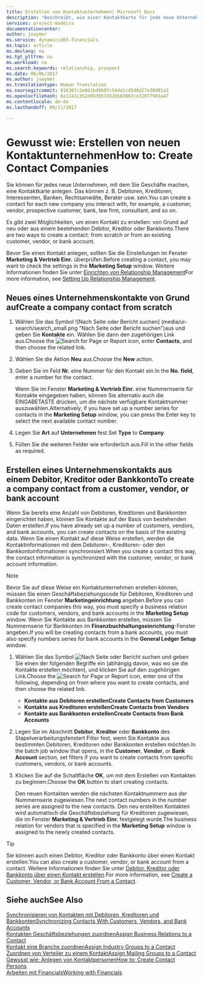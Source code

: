 ```yaml
---
title: Erstellen von Kontaktunternehmen| Microsoft Docs
description: "Beschreibt, wie einer Kontaktkarte für jede neue Unternehmung oder potentielle neuen Unternehmung erstellt wird, mit dem Sie eine Geschäftsbeziehung haben."
services: project-madeira
documentationcenter: 
author: jswymer
ms.service: dynamics365-financials
ms.topic: article
ms.devlang: na
ms.tgt_pltfrm: na
ms.workload: na
ms.search.keywords: relationship, prospect
ms.date: 06/06/2017
ms.author: jswymer
ms.translationtype: Human Translation
ms.sourcegitcommit: 81636fc2e661bd9b07c54da1cd5d0d27e30d01a2
ms.openlocfilehash: 6a1141c352dd93657d32bb83067ce32077901a47
ms.contentlocale: de-de
ms.lasthandoff: 09/11/2017

---
```

# <a name="how-to-create-contact-companies"></a><span data-ttu-id="b8288-103">Gewusst wie: Erstellen von neuen Kontaktunternehmen</span><span class="sxs-lookup"><span data-stu-id="b8288-103">How to: Create Contact Companies</span></span>
<span data-ttu-id="b8288-104">Sie können für jedes neue Unternehmen, mit dem Sie Geschäfte machen, eine Kontaktkarte anlegen. Das können z. B. Debitoren, Kreditoren, Interessenten, Banken, Rechtsanwälte, Berater usw. sein.</span><span class="sxs-lookup"><span data-stu-id="b8288-104">You can create a contact for each new company you interact with, for example, a customer, vendor, prospective customer, bank, law firm, consultant, and so on.</span></span>

<span data-ttu-id="b8288-105">Es gibt zwei Möglichkeiten, um einen Kontakt zu erstellen: von Grund auf neu oder aus einem bestehenden Debitor, Kreditor oder Bankkonto.</span><span class="sxs-lookup"><span data-stu-id="b8288-105">There are two ways to create a contact: from scratch or from an existing customer, vendor, or bank account.</span></span>

<span data-ttu-id="b8288-106">Bevor Sie einen Kontakt anlegen, sollten Sie die Einstellungen im Fenster **Marketing & Vertrieb Einr.** überprüfen.</span><span class="sxs-lookup"><span data-stu-id="b8288-106">Before creating a contact, you may want to check the settings in the **Marketing Setup** window.</span></span> <span data-ttu-id="b8288-107">Weitere Informationen finden Sie unter [Einrichten von Relationship Management](marketing-setup-marketing.md)</span><span class="sxs-lookup"><span data-stu-id="b8288-107">For more information, see [Setting Up Relationship Management](marketing-setup-marketing.md).</span></span>

## <a name="create-a-company-contact-from-scratch"></a><span data-ttu-id="b8288-108">Neues eines Unternehmenskontakte von Grund auf</span><span class="sxs-lookup"><span data-stu-id="b8288-108">Create a company contact from scratch</span></span>
1. <span data-ttu-id="b8288-109">Wählen Sie das Symbol ![Nach Seite oder Bericht suchen] (media/ui-search/search_small.png "Nach Seite oder Bericht suchen")aus und geben Sie **Kontakte** ein. Wählen Sie dann den zugehörigen Link aus.</span><span class="sxs-lookup"><span data-stu-id="b8288-109">Choose the ![Search for Page or Report](media/ui-search/search_small.png "Search for Page or Report icon") icon, enter **Contacts**, and then choose the related link.</span></span>
2. <span data-ttu-id="b8288-110">Wählen Sie die Aktion **Neu** aus.</span><span class="sxs-lookup"><span data-stu-id="b8288-110">Choose the **New** action.</span></span>
3. <span data-ttu-id="b8288-111">Geben Sie im Feld **Nr.** eine Nummer für den Kontakt ein.</span><span class="sxs-lookup"><span data-stu-id="b8288-111">In the **No. field**, enter a number for the contact.</span></span>

    <span data-ttu-id="b8288-112">Wenn Sie im Fenster **Marketing & Vertrieb Einr.** eine Nummernserie für Kontakte eingegeben haben, können Sie alternativ auch die EINGABETASTE drücken, um die nächste verfügbare Kontaktnummer auszuwählen.</span><span class="sxs-lookup"><span data-stu-id="b8288-112">Alternatively, if you have set up a number series for contacts in the **Marketing Setup** window, you can press the Enter key to select the next available contact number.</span></span>  
4. <span data-ttu-id="b8288-113">Legen Sie **Art** auf **Unternehmen** fest.</span><span class="sxs-lookup"><span data-stu-id="b8288-113">Set **Type** to **Company**.</span></span>
5. <span data-ttu-id="b8288-114">Füllen Sie die weiteren Felder wie erforderlich aus.</span><span class="sxs-lookup"><span data-stu-id="b8288-114">Fill in the other fields as required.</span></span>

## <a name="to-create-a-company-contact-from-a-customer-vendor-or-bank-account"></a><span data-ttu-id="b8288-115">Erstellen eines Unternehmenskontakts aus einem Debitor, Kreditor oder Bankkonto</span><span class="sxs-lookup"><span data-stu-id="b8288-115">To create a company contact from a customer, vendor, or bank account</span></span>
<span data-ttu-id="b8288-116">Wenn Sie bereits eine Anzahl von Debitoren, Kreditoren und Bankkonten eingerichtet haben, können Sie Kontakte auf der Basis von bestehenden Daten erstellen.</span><span class="sxs-lookup"><span data-stu-id="b8288-116">If you have already set up a number of customers, vendors, and bank accounts, you can create contacts on the basis of the existing data.</span></span> <span data-ttu-id="b8288-117">Wenn Sie einen Kontakt auf diese Weise erstellen, werden die Kontaktinformationen mit dem Debitoren-, Kreditoren- oder den Bankkontoinformationen synchronisiert.</span><span class="sxs-lookup"><span data-stu-id="b8288-117">When you create a contact this way, the contact information is synchronized with the customer, vendor, or bank account information.</span></span>

> [!NOTE]  
>   <span data-ttu-id="b8288-118">Bevor Sie auf diese Weise ein Kontaktunternehmen erstellen können, müssen Sie einen Geschäftsbeziehungscode für Debitoren, Kreditoren und Bankkonten im Fenster **Marketingeinrichtung** angeben.</span><span class="sxs-lookup"><span data-stu-id="b8288-118">Before you can create contact companies this way, you must specify a business relation code for customers, vendors, and bank accounts in the **Marketing Setup** window.</span></span> <span data-ttu-id="b8288-119">Wenn Sie Kontakte aus Bankkonten erstellen, müssen Sie Nummernserie für Bankkonten im **Finanzbuchhaltungseinrichtung**-Fenster angeben.</span><span class="sxs-lookup"><span data-stu-id="b8288-119">If you will be creating contacts from a bank accounts, you must also specify numbers series for bank accounts in the **General Ledger Setup** window.</span></span>

1. <span data-ttu-id="b8288-120">Wählen Sie das Symbol ![Nach Seite oder Bericht suchen](media/ui-search/search_small.png "Nach Seite oder Bericht suchen") und geben Sie einen der folgenden Begriffe ein (abhängig davon, was wo sie die Kontakte erstellen möchten), und klicken Sie auf den zugehörigen Link.</span><span class="sxs-lookup"><span data-stu-id="b8288-120">Choose the ![Search for Page or Report](media/ui-search/search_small.png "Search for Page or Report icon") icon, enter one of the following, depending on from where you want to create contacts, and then choose the related link.</span></span>
   * <span data-ttu-id="b8288-121">**Kontakte aus Debitoren erstellen**</span><span class="sxs-lookup"><span data-stu-id="b8288-121">**Create Contacts from Customers**</span></span>
   * <span data-ttu-id="b8288-122">**Kontakte aus Kreditoren erstellen**</span><span class="sxs-lookup"><span data-stu-id="b8288-122">**Create Contacts from Vendors**</span></span>
   * <span data-ttu-id="b8288-123">**Kontakte aus Bankkonten erstellen**</span><span class="sxs-lookup"><span data-stu-id="b8288-123">**Create Contacts from Bank Accounts**</span></span>
2. <span data-ttu-id="b8288-124">Legen Sie im Abschnitt **Debitor**, **Kreditor** oder **Bankkonto** des Stapelverarbeitungsfenstert Filter fest, wenn Sie Kontakte aus bestimmten Debitoren, Kreditoren oder Bankkonten erstellen möchten.</span><span class="sxs-lookup"><span data-stu-id="b8288-124">In the batch job window that opens, in the **Customer**, **Vendor**, or **Bank Account** section, set filters if you want to create contacts from specific customers, vendors, or bank accounts.</span></span>
3. <span data-ttu-id="b8288-125">Klicken Sie auf die Schaltfläche **OK**, um mit dem Erstellen von Kontakten zu beginnen.</span><span class="sxs-lookup"><span data-stu-id="b8288-125">Choose the **OK** button to start creating contacts.</span></span>

    <span data-ttu-id="b8288-126">Den neuen Kontakten werden die nächsten Kontaktnummern aus der Nummernserie zugewiesen.</span><span class="sxs-lookup"><span data-stu-id="b8288-126">The next contact numbers in the number series are assigned to the new contacts.</span></span> <span data-ttu-id="b8288-127">Den neu erstellten Kontakten wird automatisch die Geschäftsbeziehung für Kreditoren zugewiesen, die im Fenster **Marketing & Vertrieb Einr.** festgelegt wurde.</span><span class="sxs-lookup"><span data-stu-id="b8288-127">The business relation for vendors that is specified in the **Marketing Setup** window is assigned to the newly created contacts.</span></span>

> [!TIP]  
>   <span data-ttu-id="b8288-128">Sie können auch einen Debitor, Kreditor oder Bankkonto über einen Kontakt erstellen.</span><span class="sxs-lookup"><span data-stu-id="b8288-128">You can also create a customer, vendor, or bank account from a contact.</span></span> <span data-ttu-id="b8288-129">Weitere Informationen finden Sie unter [Debitor, Kreditor oder Bankkonto über einen Kontakt erstellen](marketing-how-create-contacts-new-customers-vendors-bank-accounts.md).</span><span class="sxs-lookup"><span data-stu-id="b8288-129">For more information, see [Create a Customer, Vendor, or Bank Account From a Contact](marketing-how-create-contacts-new-customers-vendors-bank-accounts.md).</span></span>

## <a name="see-also"></a><span data-ttu-id="b8288-130">Siehe auch</span><span class="sxs-lookup"><span data-stu-id="b8288-130">See Also</span></span>
[<span data-ttu-id="b8288-131">Synchronisieren von Kontakten mit Debitoren, Kreditoren und Bankkonten</span><span class="sxs-lookup"><span data-stu-id="b8288-131">Synchronizing Contacts With Customers, Vendors, and Bank Accounts</span></span>](marketing-synchronize-contacts-customers-vendors-bank-accounts.md)  
[<span data-ttu-id="b8288-132">Kontakten Geschäftsbeziehungen zuordnen</span><span class="sxs-lookup"><span data-stu-id="b8288-132">Assign Business Relations to a Contact</span></span>](marketing-business-relations.md#AssignBusRelContact)  
[<span data-ttu-id="b8288-133">Kontakt eine Branche zuordnen</span><span class="sxs-lookup"><span data-stu-id="b8288-133">Assign Industry Groups to a Contact</span></span>](marketing-industry-groups.md#AssignIndustryGroupContact)  
[<span data-ttu-id="b8288-134">Zuordnen von Verteiler zu einem Kontakt</span><span class="sxs-lookup"><span data-stu-id="b8288-134">Assign Mailing Groups to a Contact</span></span>](marketing-mailing-groups.md#AssignMailGroupContact)  
[<span data-ttu-id="b8288-135">Gewusst wie: Anlegen von Kontaktpersonen</span><span class="sxs-lookup"><span data-stu-id="b8288-135">How to: Create Contact Persons</span></span>](marketing-create-contact-persons.md)  
[<span data-ttu-id="b8288-136">Arbeiten mit Financials</span><span class="sxs-lookup"><span data-stu-id="b8288-136">Working with Financials</span></span>](ui-work-product.md)

